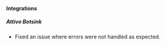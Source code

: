
#### Integrations
##### Attivo Botsink
- Fixed an issue where errors were not handled as expected.
